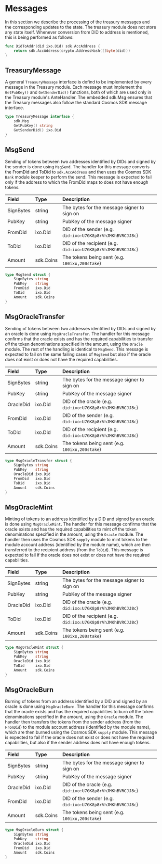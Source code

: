 # Messages

In this section we describe the processing of the treasury messages and the corresponding updates to the state. The treasury module does not store any state itself. Whenever conversion from DID to address is mentioned, this is being performed as follows:

```go
func DidToAddr(did ixo.Did) sdk.AccAddress {
	return sdk.AccAddress(crypto.AddressHash([]byte(did)))
}
```

## TreasuryMessage

A general `TreasuryMessage` interface is defind to be implemented by every message in the Treasury module. Each message must implement the `GetPubKey()` and `GetSenderDid()` functions, both of which are used only in the Treasury module's AnteHandler. The embedded sdk.Msg ensures that the Treasury messages also follow the standard Cosmos SDK message interface.

```go
type TreasuryMessage interface {
	sdk.Msg
	GetPubKey() string
	GetSenderDid() ixo.Did
}
``` 

## MsgSend

Sending of tokens between two addresses identified by DIDs and signed by the sender is done using `MsgSend`. The handler for this message converts the FromDid and ToDid to `sdk.AccAddress` and then uses the Cosmos SDK `Bank` module keeper to perform the send. This message is expected to fail only if the address to which the FromDid maps to does not have enough tokens.

| **Field**              | **Type**         | **Description**                                                                                               |
|:-----------------------|:-----------------|:--------------------------------------------------------------------------------------------------------------|
| SignBytes | string    | The bytes for the message signer to sign on |
| PubKey    | string    | PubKey of the message signer |
| FromDid   | ixo.Did   | DID of the sender (e.g. `did:ixo:U7GK8p8rVhJMKhBVRCJJ8c`) |
| ToDid     | ixo.Did   | DID of the recipient (e.g. `did:ixo:U7GK8p8rVhJMKhBVRCJJ8c`) |
| Amount    | sdk.Coins | The tokens being sent (e.g. `100ixo,200stake`) |

```go
type MsgSend struct {
	SignBytes string
	PubKey    string
	FromDid   ixo.Did
	ToDid     ixo.Did
	Amount    sdk.Coins
}
``` 

## MsgOracleTransfer

Sending of tokens between two addresses identified by DIDs and signed by an oracle is done using `MsgOracleTransfer`. The handler for this message confirms that the oracle exists and has the required capabilities to transfer _all_ the token denominations specified in the amount, using the `Oracle` module. The rest of the handling is identical to `MsgSend`. This message is expected to fail on the same failing cases of `MsgSend` but also if the oracle does not exist or does not have the required capabilities.

| **Field**              | **Type**         | **Description**                                                                                               |
|:-----------------------|:-----------------|:--------------------------------------------------------------------------------------------------------------|
| SignBytes | string    | The bytes for the message signer to sign on |
| PubKey    | string    | PubKey of the message signer |
| OracleDid | ixo.Did   | DID of the oracle (e.g. `did:ixo:U7GK8p8rVhJMKhBVRCJJ8c`) |
| FromDid   | ixo.Did   | DID of the sender (e.g. `did:ixo:U7GK8p8rVhJMKhBVRCJJ8c`) |
| ToDid     | ixo.Did   | DID of the recipient (e.g. `did:ixo:U7GK8p8rVhJMKhBVRCJJ8c`) |
| Amount    | sdk.Coins | The tokens being sent (e.g. `100ixo,200stake`) |

```go
type MsgOracleTransfer struct {
	SignBytes string
	PubKey    string
	OracleDid ixo.Did
	FromDid   ixo.Did
	ToDid     ixo.Did
	Amount    sdk.Coins
}
``` 

## MsgOracleMint

Minting of tokens to an address identified by a DID and signed by an oracle is done using `MsgOracleMint`. The handler for this message confirms that the oracle exists and has the required capabilities to mint _all_ the token denominations specified in the amount, using the `Oracle` module. The handler then uses the Cosmos SDK `supply` module to mint tokens to the module account address (identified by the module name), which are then transferred to the recipient address (from the `ToDid`). This message is expected to fail if the oracle does not exist or does not have the required capabilities.

| **Field**              | **Type**         | **Description**                                                                                               |
|:-----------------------|:-----------------|:--------------------------------------------------------------------------------------------------------------|
| SignBytes | string    | The bytes for the message signer to sign on |
| PubKey    | string    | PubKey of the message signer |
| OracleDid | ixo.Did   | DID of the oracle (e.g. `did:ixo:U7GK8p8rVhJMKhBVRCJJ8c`) |
| ToDid     | ixo.Did   | DID of the recipient (e.g. `did:ixo:U7GK8p8rVhJMKhBVRCJJ8c`) |
| Amount    | sdk.Coins | The tokens being sent (e.g. `100ixo,200stake`) |

```go
type MsgOracleMint struct {
	SignBytes string
	PubKey    string
	OracleDid ixo.Did
	ToDid     ixo.Did
	Amount    sdk.Coins
}
``` 

## MsgOracleBurn

Burning of tokens from an address identified by a DID and signed by an oracle is done using `MsgOracleBurn`. The handler for this message confirms that the oracle exists and has the required capabilities to burn _all_ the token denominations specified in the amount, using the `Oracle` module. The handler then transfers the tokens from the sender address (from the `FromDid`) to the module account address (identified by the module name), which are then burned using the Cosmos SDK `supply` module. This message is expected to fail if the oracle does not exist or does not have the required capabilities, but also if the sender address does not have enough tokens.

| **Field**              | **Type**         | **Description**                                                                                               |
|:-----------------------|:-----------------|:--------------------------------------------------------------------------------------------------------------|
| SignBytes | string    | The bytes for the message signer to sign on |
| PubKey    | string    | PubKey of the message signer |
| OracleDid | ixo.Did   | DID of the oracle (e.g. `did:ixo:U7GK8p8rVhJMKhBVRCJJ8c`) |
| FromDid   | ixo.Did   | DID of the sender (e.g. `did:ixo:U7GK8p8rVhJMKhBVRCJJ8c`) |
| Amount    | sdk.Coins | The tokens being sent (e.g. `100ixo,200stake`) |

```go
type MsgOracleBurn struct {
	SignBytes string
	PubKey    string
	OracleDid ixo.Did
	FromDid   ixo.Did
	Amount    sdk.Coins
}
``` 